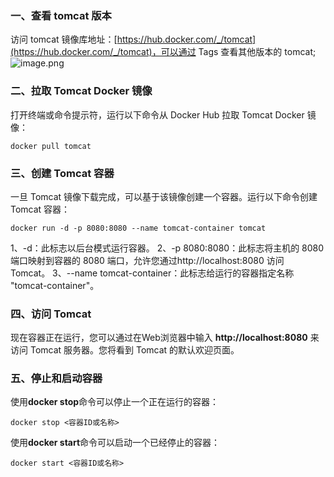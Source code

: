 ### 一、查看 tomcat 版本
访问 tomcat 镜像库地址：[https://hub.docker.com/_/tomcat](https://hub.docker.com/_/tomcat)，可以通过 Tags 查看其他版本的 tomcat;
![image.png](https://cdn.nlark.com/yuque/0/2023/png/33625181/1691042650181-2f984619-ffed-41c6-94aa-c20614a03bba.png#averageHue=%23dab76e&clientId=uee25d2f6-29b2-4&from=paste&height=597&id=u475b5128&originHeight=896&originWidth=1884&originalType=binary&ratio=1.5&rotation=0&showTitle=false&size=132907&status=done&style=none&taskId=u38f94088-8353-484f-af8d-31c33a8866f&title=&width=1256)
### 二、拉取 Tomcat Docker 镜像
打开终端或命令提示符，运行以下命令从 Docker Hub 拉取 Tomcat Docker 镜像：
```
docker pull tomcat
```
### 三、创建 Tomcat 容器
 一旦 Tomcat 镜像下载完成，可以基于该镜像创建一个容器。运行以下命令创建 Tomcat 容器：
```
docker run -d -p 8080:8080 --name tomcat-container tomcat
```
1、-d：此标志以后台模式运行容器。
2、-p 8080:8080：此标志将主机的 8080 端口映射到容器的 8080 端口，允许您通过http://localhost:8080 访问 Tomcat。
3、--name tomcat-container：此标志给运行的容器指定名称 "tomcat-container"。
### 四、访问 Tomcat
现在容器正在运行，您可以通过在Web浏览器中输入 **http://localhost:8080** 来访问 Tomcat 服务器。您将看到 Tomcat 的默认欢迎页面。
### 五、停止和启动容器
使用**docker stop**命令可以停止一个正在运行的容器：
```
docker stop <容器ID或名称>
```
使用**docker start**命令可以启动一个已经停止的容器：
```
docker start <容器ID或名称>
```
